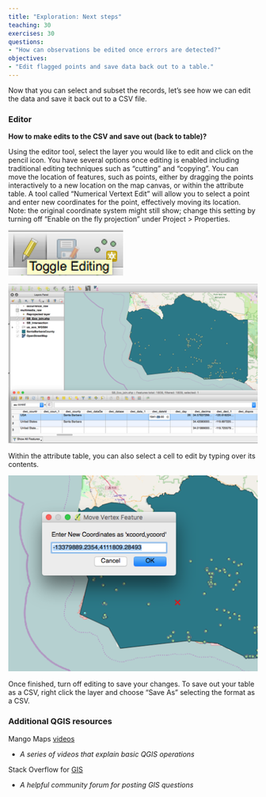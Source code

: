 ```yaml
---
title: "Exploration: Next steps"
teaching: 30
exercises: 30
questions:
- "How can observations be edited once errors are detected?"
objectives:
- "Edit flagged points and save data back out to a table."
---
```

Now that you can select and subset the records, let’s see how we can edit the data and save it back out to a CSV file. 

### Editor
**How to make edits to the CSV and save out (back to table)?**

Using the editor tool, select the layer you would like to edit and click on the pencil icon. You have several options once editing is enabled including traditional editing techniques such as “cutting” and “copying”. You can move the location of features, such as points, either by dragging the points interactively to a new location on the map canvas, or within the attribute table. A tool called “Numerical Vertext Edit” will allow you to select a point and enter new coordinates for the point, effectively moving its location. Note: the original coordinate system might still show; change this setting by turning off “Enable on the fly projection” under Project > Properties.

![Figure 1.44](https://raw.githubusercontent.com/data-lessons/QGIS-nhcdata-lesson/gh-pages/fig/1.44.png)

![Figure 1.45](https://raw.githubusercontent.com/data-lessons/QGIS-nhcdata-lesson/gh-pages/fig/1.45.png)

Within the attribute table, you can also select a cell to edit by typing over its contents.

![Figure 1.46](https://raw.githubusercontent.com/data-lessons/QGIS-nhcdata-lesson/gh-pages/fig/1.46.png)

Once finished, turn off editing to save your changes. To save out your table as a CSV, right click the layer and choose “Save As” selecting the format as a CSV.

### Additional QGIS resources
Mango Maps [videos](http://qgis-tutorials.mangomap.com/)
- <i>A series of videos that explain basic QGIS operations</i>

Stack Overflow for [GIS](http://qgis-tutorials.mangomap.com/)
- <i>A helpful community forum for posting GIS questions</i>